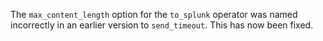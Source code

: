 The `max_content_length` option for the `to_splunk` operator was named incorrectly in
an earlier version to `send_timeout`. This has now been fixed.
